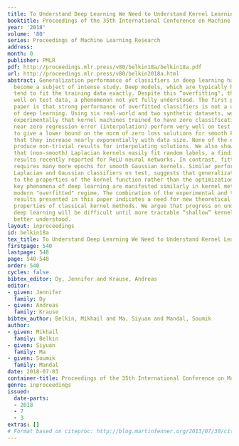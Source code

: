 ```yaml
---
title: To Understand Deep Learning We Need to Understand Kernel Learning
booktitle: Proceedings of the 35th International Conference on Machine Learning
year: '2018'
volume: '80'
series: Proceedings of Machine Learning Research
address: 
month: 0
publisher: PMLR
pdf: http://proceedings.mlr.press/v80/belkin18a/belkin18a.pdf
url: http://proceedings.mlr.press/v80/belkin2018a.html
abstract: Generalization performance of classifiers in deep learning has recently
  become a subject of intense study. Deep models, which are typically heavily over-parametrized,
  tend to fit the training data exactly. Despite this “overfitting", they perform
  well on test data, a phenomenon not yet fully understood. The first point of our
  paper is that strong performance of overfitted classifiers is not a unique feature
  of deep learning. Using six real-world and two synthetic datasets, we establish
  experimentally that kernel machines trained to have zero classification error or
  near zero regression error (interpolation) perform very well on test data. We proceed
  to give a lower bound on the norm of zero loss solutions for smooth kernels, showing
  that they increase nearly exponentially with data size. None of the existing bounds
  produce non-trivial results for interpolating solutions. We also show experimentally
  that (non-smooth) Laplacian kernels easily fit random labels, a finding that parallels
  results recently reported for ReLU neural networks. In contrast, fitting noisy data
  requires many more epochs for smooth Gaussian kernels. Similar performance of overfitted
  Laplacian and Gaussian classifiers on test, suggests that generalization is tied
  to the properties of the kernel function rather than the optimization process. Some
  key phenomena of deep learning are manifested similarly in kernel methods in the
  modern "overfitted" regime. The combination of the experimental and theoretical
  results presented in this paper indicates a need for new theoretical ideas for understanding
  properties of classical kernel methods. We argue that progress on understanding
  deep learning will be difficult until more tractable “shallow” kernel methods are
  better understood.
layout: inproceedings
id: belkin18a
tex_title: To Understand Deep Learning We Need to Understand Kernel Learning
firstpage: 540
lastpage: 548
page: 540-548
order: 540
cycles: false
bibtex_editor: Dy, Jennifer and Krause, Andreas
editor:
- given: Jennifer
  family: Dy
- given: Andreas
  family: Krause
bibtex_author: Belkin, Mikhail and Ma, Siyuan and Mandal, Soumik
author:
- given: Mikhail
  family: Belkin
- given: Siyuan
  family: Ma
- given: Soumik
  family: Mandal
date: 2018-07-03
container-title: Proceedings of the 35th International Conference on Machine Learning
genre: inproceedings
issued:
  date-parts:
  - 2018
  - 7
  - 3
extras: []
# Format based on citeproc: http://blog.martinfenner.org/2013/07/30/citeproc-yaml-for-bibliographies/
---
```


